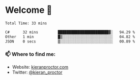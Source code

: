 # Welcome 🦘

<!--START_SECTION:waka-->

```txt
Total Time: 33 mins

C#      32 mins         ███████████████████████▓░   94.29 %
Other   1 min           █▒░░░░░░░░░░░░░░░░░░░░░░░   04.82 %
JSON    0 secs          ▒░░░░░░░░░░░░░░░░░░░░░░░░   00.89 %
```

<!--END_SECTION:waka-->

### 📫 Where to find me:

-   Website: [kieranproctor.com](https://kieranproctor.com/)
-   Twitter: [@kieran_proctor](https://twitter.com/kieran_proctor)
